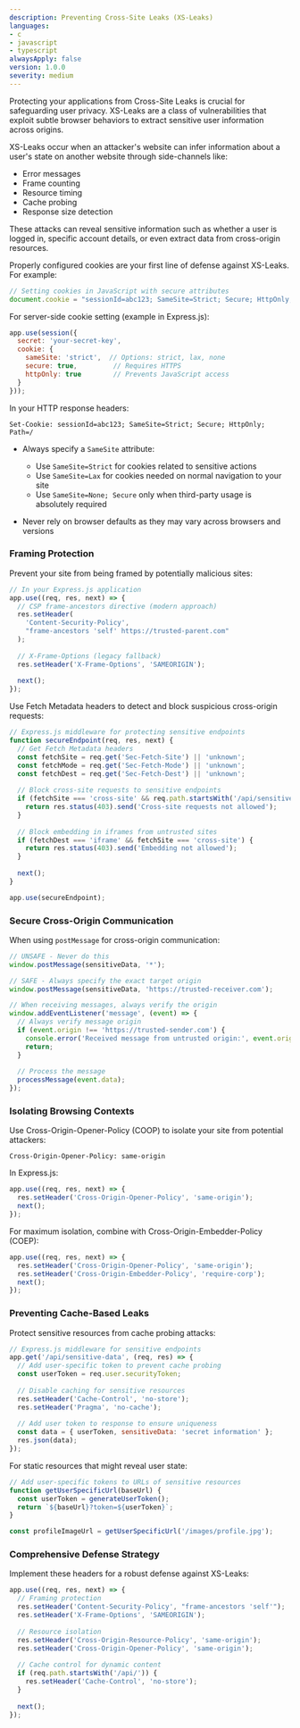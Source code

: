 ```yaml
---
description: Preventing Cross-Site Leaks (XS-Leaks)
languages:
- c
- javascript
- typescript
alwaysApply: false
version: 1.0.0
severity: medium
---
```


Protecting your applications from Cross-Site Leaks is crucial for safeguarding user privacy. XS-Leaks are a class of vulnerabilities that exploit subtle browser behaviors to extract sensitive user information across origins. 

XS-Leaks occur when an attacker's website can infer information about a user's state on another website through side-channels like:

- Error messages
- Frame counting
- Resource timing
- Cache probing
- Response size detection

These attacks can reveal sensitive information such as whether a user is logged in, specific account details, or even extract data from cross-origin resources.

Properly configured cookies are your first line of defense against XS-Leaks. For example:

```javascript
// Setting cookies in JavaScript with secure attributes
document.cookie = "sessionId=abc123; SameSite=Strict; Secure; HttpOnly; Path=/";
```

For server-side cookie setting (example in Express.js):

```javascript
app.use(session({
  secret: 'your-secret-key',
  cookie: {
    sameSite: 'strict',  // Options: strict, lax, none
    secure: true,         // Requires HTTPS
    httpOnly: true        // Prevents JavaScript access
  }
}));
```

In your HTTP response headers:

```http
Set-Cookie: sessionId=abc123; SameSite=Strict; Secure; HttpOnly; Path=/
```



* Always specify a `SameSite` attribute:
  * Use `SameSite=Strict` for cookies related to sensitive actions
  * Use `SameSite=Lax` for cookies needed on normal navigation to your site
  * Use `SameSite=None; Secure` only when third-party usage is absolutely required

* Never rely on browser defaults as they may vary across browsers and versions

### Framing Protection

Prevent your site from being framed by potentially malicious sites:

```javascript
// In your Express.js application
app.use((req, res, next) => {
  // CSP frame-ancestors directive (modern approach)
  res.setHeader(
    'Content-Security-Policy',
    "frame-ancestors 'self' https://trusted-parent.com"
  );
  
  // X-Frame-Options (legacy fallback)
  res.setHeader('X-Frame-Options', 'SAMEORIGIN');
  
  next();
});
```

Use Fetch Metadata headers to detect and block suspicious cross-origin requests:

```javascript
// Express.js middleware for protecting sensitive endpoints
function secureEndpoint(req, res, next) {
  // Get Fetch Metadata headers
  const fetchSite = req.get('Sec-Fetch-Site') || 'unknown';
  const fetchMode = req.get('Sec-Fetch-Mode') || 'unknown';
  const fetchDest = req.get('Sec-Fetch-Dest') || 'unknown';
  
  // Block cross-site requests to sensitive endpoints
  if (fetchSite === 'cross-site' && req.path.startsWith('/api/sensitive')) {
    return res.status(403).send('Cross-site requests not allowed');
  }
  
  // Block embedding in iframes from untrusted sites
  if (fetchDest === 'iframe' && fetchSite === 'cross-site') {
    return res.status(403).send('Embedding not allowed');
  }
  
  next();
}

app.use(secureEndpoint);
```

### Secure Cross-Origin Communication

When using `postMessage` for cross-origin communication:

```javascript
// UNSAFE - Never do this
window.postMessage(sensitiveData, '*');

// SAFE - Always specify the exact target origin
window.postMessage(sensitiveData, 'https://trusted-receiver.com');

// When receiving messages, always verify the origin
window.addEventListener('message', (event) => {
  // Always verify message origin
  if (event.origin !== 'https://trusted-sender.com') {
    console.error('Received message from untrusted origin:', event.origin);
    return;
  }
  
  // Process the message
  processMessage(event.data);
});
```

### Isolating Browsing Contexts

Use Cross-Origin-Opener-Policy (COOP) to isolate your site from potential attackers:

```http
Cross-Origin-Opener-Policy: same-origin
```

In Express.js:

```javascript
app.use((req, res, next) => {
  res.setHeader('Cross-Origin-Opener-Policy', 'same-origin');
  next();
});
```

For maximum isolation, combine with Cross-Origin-Embedder-Policy (COEP):

```javascript
app.use((req, res, next) => {
  res.setHeader('Cross-Origin-Opener-Policy', 'same-origin');
  res.setHeader('Cross-Origin-Embedder-Policy', 'require-corp');
  next();
});
```

### Preventing Cache-Based Leaks

Protect sensitive resources from cache probing attacks:

```javascript
// Express.js middleware for sensitive endpoints
app.get('/api/sensitive-data', (req, res) => {
  // Add user-specific token to prevent cache probing
  const userToken = req.user.securityToken;
  
  // Disable caching for sensitive resources
  res.setHeader('Cache-Control', 'no-store');
  res.setHeader('Pragma', 'no-cache');
  
  // Add user token to response to ensure uniqueness
  const data = { userToken, sensitiveData: 'secret information' };
  res.json(data);
});
```

For static resources that might reveal user state:

```javascript
// Add user-specific tokens to URLs of sensitive resources
function getUserSpecificUrl(baseUrl) {
  const userToken = generateUserToken();
  return `${baseUrl}?token=${userToken}`;
}

const profileImageUrl = getUserSpecificUrl('/images/profile.jpg');
```

### Comprehensive Defense Strategy

Implement these headers for a robust defense against XS-Leaks:

```javascript
app.use((req, res, next) => {
  // Framing protection
  res.setHeader('Content-Security-Policy', "frame-ancestors 'self'");
  res.setHeader('X-Frame-Options', 'SAMEORIGIN');
  
  // Resource isolation
  res.setHeader('Cross-Origin-Resource-Policy', 'same-origin');
  res.setHeader('Cross-Origin-Opener-Policy', 'same-origin');
  
  // Cache control for dynamic content
  if (req.path.startsWith('/api/')) {
    res.setHeader('Cache-Control', 'no-store');
  }
  
  next();
});
```